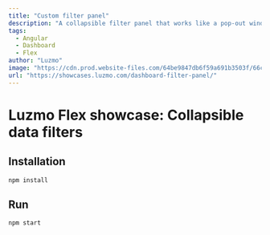 ```yaml
---
title: "Custom filter panel"
description: "A collapsible filter panel that works like a pop-out window. Expand it to interact with your data, and collapse it when no longer needed."
tags:
  - Angular
  - Dashboard
  - Flex
author: "Luzmo"
image: "https://cdn.prod.website-files.com/64be9847db6f59a691b3503f/66cf4162aecd817a80bdbe3c_dashboard-filter-panel.png"
url: "https://showcases.luzmo.com/dashboard-filter-panel/"
---
```


# Luzmo Flex showcase: Collapsible data filters

## Installation

```
npm install
```

## Run

```
npm start
```
